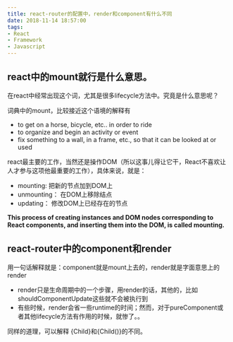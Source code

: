 ```yaml
---
title: react-router的配置中，render和component有什么不同
date: 2018-11-14 18:57:00
tags:
- React
- Framework
- Javascript
---
```


## react中的mount就行是什么意思。

在react中经常出现这个词，尤其是很多lifecycle方法中。究竟是什么意思呢？

词典中的mount，比较接近这个语境的解释有

- to get on a horse, bicycle, etc.. in order to ride
- to organize and begin an activity or event
- fix something to a wall, in a frame, etc., so that it can be looked at or used

react最主要的工作，当然还是操作DOM（所以这事儿得让它干，React不喜欢让人才参与这项他最重要的工作），具体来说，就是：

- mounting: 把新的节点加到DOM上
- unmounting： 在DOM上移除结点
- updating： 修改DOM上已经存在的节点

**This process of creating instances and DOM nodes corresponding to React components, and inserting them into the DOM, is called mounting.**

## react-router中的component和render

用一句话解释就是：component就是mount上去的，render就是字面意思上的render

- render只是生命周期中的一个步骤，用render的话，其他的，比如shouldComponentUpdate这些就不会被执行到
- 有些时候，render会省一些runtime的时间；然而，对于pureComponent或者其他lifecycle方法有作用的时候，就惨了。。

同样的道理，可以解释
{Child}和{Child()}的不同。